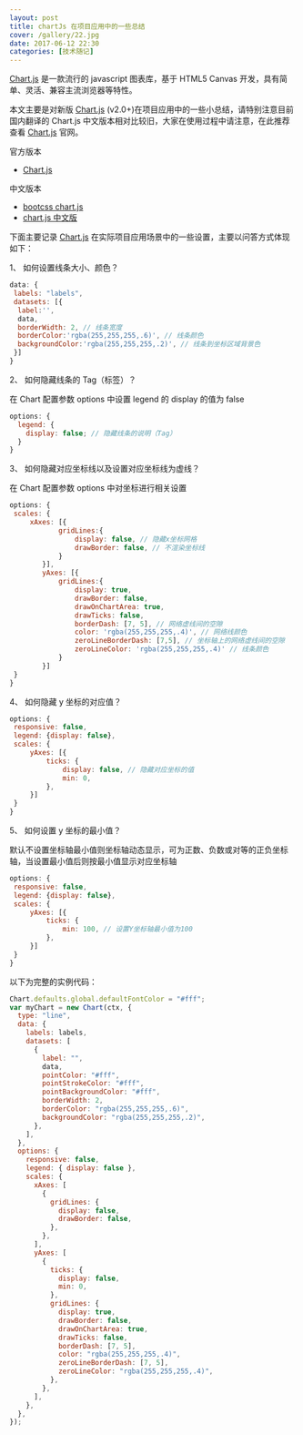 ```yaml
---
layout: post
title: chartJs 在项目应用中的一些总结
cover: /gallery/22.jpg
date: 2017-06-12 22:30
categories: [技术随记]
---
```


[Chart.js](http://www.chartjs.org/) 是一款流行的 javascript 图表库，基于 HTML5 Canvas 开发，具有简单、灵活、兼容主流浏览器等特性。

本文主要是对新版 [Chart.js](http://www.chartjs.org/) (v2.0+)在项目应用中的一些小总结，请特别注意目前国内翻译的 Chart.js 中文版本相对比较旧，大家在使用过程中请注意，在此推荐查看 [Chart.js](http://www.chartjs.org/) 官网。

官方版本

- [Chart.js](http://www.chartjs.org/)

中文版本

- [bootcss chart.js](http://www.bootcss.com/p/chart.js/)
- [chart.js 中文版](http://chartjs.cn/)

下面主要记录 [Chart.js](http://www.chartjs.org/) 在实际项目应用场景中的一些设置，主要以问答方式体现如下：

1、 如何设置线条大小、颜色？

```javascript
data: {
 labels: "labels",
 datasets: [{
  label:'',
  data,
  borderWidth: 2, // 线条宽度
  borderColor:'rgba(255,255,255,.6)', // 线条颜色
  backgroundColor:'rgba(255,255,255,.2)', // 线条到坐标区域背景色
 }]
}
```

<!--more-->

2、 如何隐藏线条的 Tag（标签）？

在 Chart 配置参数 options 中设置 legend 的 display 的值为 false

```javascript
options: {
  legend: {
    display: false; // 隐藏线条的说明（Tag）
  }
}
```

3、 如何隐藏对应坐标线以及设置对应坐标线为虚线？

在 Chart 配置参数 options 中对坐标进行相关设置

```javascript
options: {
 scales: {
     xAxes: [{
            gridLines:{
                display: false, // 隐藏x坐标网格
                drawBorder: false, // 不渲染坐标线
            }
        }],
        yAxes: [{
            gridLines:{
                display: true,
                drawBorder: false,
                drawOnChartArea: true,
                drawTicks: false,
                borderDash: [7, 5], // 网络虚线间的空隙
                color: 'rgba(255,255,255,.4)', // 网络线颜色
                zeroLineBorderDash: [7,5], // 坐标轴上的网络虚线间的空隙
                zeroLineColor: 'rgba(255,255,255,.4)' // 线条颜色
            }
        }]
 }
}
```

4、 如何隐藏 y 坐标的对应值？

```javascript
options: {
 responsive: false,
 legend: {display: false},
 scales: {
     yAxes: [{
         ticks: {
             display: false, // 隐藏对应坐标的值
             min: 0,
         },
     }]
 }
}
```

5、 如何设置 y 坐标的最小值？

默认不设置坐标轴最小值则坐标轴动态显示，可为正数、负数或对等的正负坐标轴，当设置最小值后则按最小值显示对应坐标轴

```javascript
options: {
 responsive: false,
 legend: {display: false},
 scales: {
     yAxes: [{
         ticks: {
             min: 100, // 设置Y坐标轴最小值为100
         },
     }]
 }
}
```

以下为完整的实例代码：

```javascript
Chart.defaults.global.defaultFontColor = "#fff";
var myChart = new Chart(ctx, {
  type: "line",
  data: {
    labels: labels,
    datasets: [
      {
        label: "",
        data,
        pointColor: "#fff",
        pointStrokeColor: "#fff",
        pointBackgroundColor: "#fff",
        borderWidth: 2,
        borderColor: "rgba(255,255,255,.6)",
        backgroundColor: "rgba(255,255,255,.2)",
      },
    ],
  },
  options: {
    responsive: false,
    legend: { display: false },
    scales: {
      xAxes: [
        {
          gridLines: {
            display: false,
            drawBorder: false,
          },
        },
      ],
      yAxes: [
        {
          ticks: {
            display: false,
            min: 0,
          },
          gridLines: {
            display: true,
            drawBorder: false,
            drawOnChartArea: true,
            drawTicks: false,
            borderDash: [7, 5],
            color: "rgba(255,255,255,.4)",
            zeroLineBorderDash: [7, 5],
            zeroLineColor: "rgba(255,255,255,.4)",
          },
        },
      ],
    },
  },
});
```
